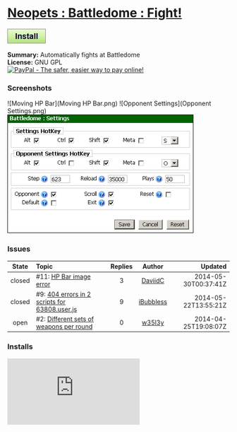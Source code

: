 # [Neopets : Battledome : Fight!](.)

[![Install](../../resources/image/install_button.jpg)](../../../../raw/master/scripts/Neopets_Battledome_Fight!/161251.user.js)

**Summary:** Automatically fights at Battledome<br />
**License:** GNU GPL<br />
[![PayPal - The safer, easier way to pay online!](https://www.paypalobjects.com/en_US/i/btn/btn_donate_SM.gif "PayPal - The safer, easier way to pay online!")](http://goo.gl/Fv19S)

### Screenshots
![Moving HP Bar](Moving HP Bar.png)
![Opponent Settings](Opponent Settings.png)
![Settings](Settings.png)


### Issues
State|Topic|Replies|Author|Updated
:---:|:---|:---:|:---:|---:
closed|#11: [HP Bar image error](https://github.com/w35l3y/userscripts/issues/11)|3|[DaviidC](https://github.com/DaviidC)|2014-05-30T00:37:41Z
closed|#9: [404 errors in 2 scripts for 63808.user.js](https://github.com/w35l3y/userscripts/issues/9)|9|[iBubbless](https://github.com/iBubbless)|2014-05-22T13:55:21Z
open|#2: [Different sets of weapons per round](https://github.com/w35l3y/userscripts/issues/2)|0|[w35l3y](https://github.com/w35l3y)|2014-04-25T19:08:07Z

### Installs
![Daily installs](http://gm.wesley.eti.br/count.php?id=scripts/scripts/Neopets_Battledome_Fight!/161251.user.js&type=image)
